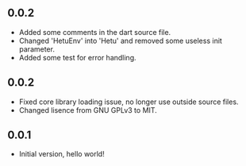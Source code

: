 ## 0.0.2

- Added some comments in the dart source file.
- Changed 'HetuEnv' into 'Hetu' and removed some useless init parameter.
- Added some test for error handling.

## 0.0.2

- Fixed core library loading issue, no longer use outside source files.
- Changed lisence from GNU GPLv3 to MIT.

## 0.0.1

- Initial version, hello world!
